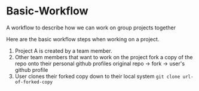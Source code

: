 # Basic-Workflow
A workflow to describe how we can work on group projects together

Here are the basic workflow steps when working on a project.

1. Project A is created by a team member. 
2. Other team members that want to work on the project fork a copy of the repo onto their personal github profiles
  original repo -> fork -> user's github profile
3. User clones their forked copy down to their local system ```git clone url-of-forked-copy```
